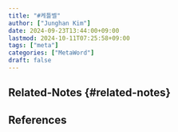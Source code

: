 ```yaml
---
title: "#케틀벨"
author: ["Junghan Kim"]
date: 2024-09-23T13:44:00+09:00
lastmod: 2024-10-11T07:25:58+09:00
tags: ["meta"]
categories: ["MetaWord"]
draft: false
---
```


<!--more-->


## Related-Notes {#related-notes}

## References

<style>.csl-entry{text-indent: -1.5em; margin-left: 1.5em;}</style><div class="csl-bib-body">
</div>
